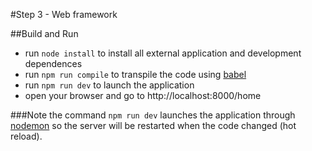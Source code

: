 #Step 3 - Web framework

##Build and Run
- run ```node install``` to install all external application and development dependences
- run ```npm run compile``` to transpile the code using [babel](https://babeljs.io)
- run ```npm run dev``` to launch the application
- open your browser and go to http://localhost:8000/home

###Note
the command ```npm run dev``` launches the application through [nodemon](http://nodemon.io) so the server will be restarted when the code changed (hot reload).







 